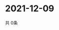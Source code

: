 # 2021-12-09
  共 0条

  <!-- BEGIN -->
  <!-- 最后更新时间Thu Dec 09 2021 21:02:58 GMT+0000 (Coordinated Universal Time) -->
  
  <!-- END -->
  
  
